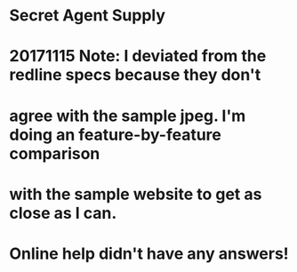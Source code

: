 # Secret Agent Supply


# 20171115 Note: I deviated from the redline specs because they don't  
# agree with the sample jpeg. I'm doing an feature-by-feature comparison  
# with the sample website to get as close as I can.  
# Online help didn't have any answers!  